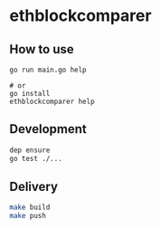 # ethblockcomparer

## How to use

```
go run main.go help

# or
go install
ethblockcomparer help
```

## Development

```bash
dep ensure
go test ./...
```

## Delivery

```bash
make build
make push
```
